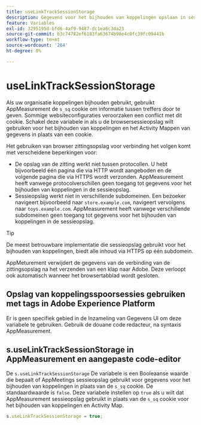 ```yaml
---
title: useLinkTrackSessionStorage
description: Gegevens voor het bijhouden van koppelingen opslaan in sessieopslag in plaats van een cookie.
feature: Variables
exl-id: 3295195d-bfd6-4af9-9487-dc1ea6c3da23
source-git-commit: b3c74782ef6183fa63674b98e4c0fc39fc09441b
workflow-type: tm+mt
source-wordcount: '264'
ht-degree: 0%

---
```


# useLinkTrackSessionStorage

Als uw organisatie koppelingen bijhouden gebruikt, gebruikt AppMeasurement de `s_sq` cookie om informatie tussen treffers door te geven. Sommige websiteconfiguraties veroorzaken een conflict met dit cookie. Schakel deze variabele in als u de browsersessieopslag wilt gebruiken voor het bijhouden van koppelingen en het Activity Mappen van gegevens in plaats van een cookie.

Het gebruiken van browser zittingsopslag voor verbinding het volgen komt met verscheidene beperkingen voor:

* De opslag van de zitting werkt niet tussen protocollen. U hebt bijvoorbeeld één pagina die via HTTP wordt aangeboden en de volgende pagina die via HTTPS wordt verzonden. AppMeasurement heeft vanwege protocolverschillen geen toegang tot gegevens voor het bijhouden van koppelingen in de sessieopslag.
* Sessieopslag werkt niet in verschillende subdomeinen. Een bezoeker navigeert bijvoorbeeld naar `store.example.com`, navigeert vervolgens naar `toys.example.com`. AppMeasurement heeft vanwege verschillende subdomeinen geen toegang tot gegevens voor het bijhouden van koppelingen in de sessieopslag.

>[!TIP]
>
>De meest betrouwbare implementatie die sessieopslag gebruikt voor het bijhouden van koppelingen, biedt alle inhoud via HTTPS op één subdomein.

AppMeturement verwijdert de gegevens van de verbinding van de zittingsopslag na het verzenden van een klap naar Adobe. Deze verloopt ook automatisch wanneer het browsertabblad wordt gesloten.

## Opslag van koppelingsspoorsessies gebruiken met tags in Adobe Experience Platform

Er is geen specifiek gebied in de Inzameling van Gegevens UI om deze variabele te gebruiken. Gebruik de douane code redacteur, na syntaxis AppMeasurement.

## s.useLinkTrackSessionStorage in AppMeasurement en aangepaste code-editor

De `s.useLinkTrackSessionStorage` De variabele is een Booleaanse waarde die bepaalt of AppMeetings sessieopslag gebruikt voor gegevens voor het bijhouden van koppelingen in plaats van de `s_sq` cookie. De standaardwaarde is `false`. Deze variabele instellen op `true` als u wilt dat AppMeasurement sessieopslag gebruikt in plaats van de `s_sq` cookie voor het bijhouden van koppelingen en Activity Map.

```js
s.useLinkTrackSessionStorage = true;
```
